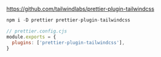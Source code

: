 <https://github.com/tailwindlabs/prettier-plugin-tailwindcss>

```javascript
npm i -D prettier prettier-plugin-tailwindcss

// prettier.config.cjs
module.exports = {
  plugins: ['prettier-plugin-tailwindcss'],
}
```
